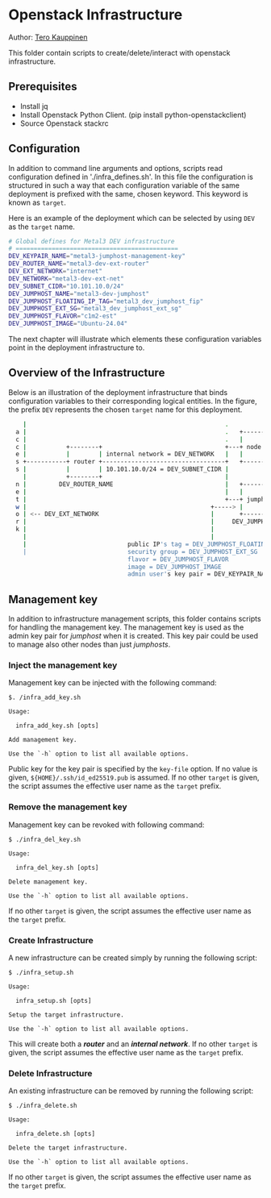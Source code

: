 # Openstack Infrastructure

Author: [Tero Kauppinen](mailto:tero.kauppinen@est.tech)

This folder contain scripts to create/delete/interact with openstack
infrastructure.

## Prerequisites

- Install jq
- Install Openstack Python Client. (pip install python-openstackclient)
- Source Openstack stackrc

## Configuration

In addition to command line arguments and options, scripts read
configuration defined in './infra_defines.sh'. In this file the
configuration is structured in such a way that each configuration
variable of the same deployment is prefixed with the same,
chosen keyword. This keyword is known as `target`.

Here is an example of the deployment which can be selected by
using `DEV` as the `target` name.

```bash
# Global defines for Metal3 DEV infrastructure
# =============================================
DEV_KEYPAIR_NAME="metal3-jumphost-management-key"
DEV_ROUTER_NAME="metal3-dev-ext-router"
DEV_EXT_NETWORK="internet"
DEV_NETWORK="metal3-dev-ext-net"
DEV_SUBNET_CIDR="10.101.10.0/24"
DEV_JUMPHOST_NAME="metal3-dev-jumphost"
DEV_JUMPHOST_FLOATING_IP_TAG="metal3_dev_jumphost_fip"
DEV_JUMPHOST_EXT_SG="metal3_dev_jumphost_ext_sg"
DEV_JUMPHOST_FLAVOR="c1m2-est"
DEV_JUMPHOST_IMAGE="Ubuntu-24.04"
```

The next chapter will illustrate which elements these configuration
variables point in the deployment infrastructure to.

## Overview of the Infrastructure

Below is an illustration of the deployment infrastructure that binds
configuration variables to their corresponding logical entities. In
the figure, the prefix `DEV` represents the chosen `target` name for
this deployment.

```bash
    |                                                       .
  a |                                                       .   +--------+
  c |                                                       .   |        |
  c |           +--------+                                  +---+ node A |
  e |           |        | internal network = DEV_NETWORK   |   |        |
  s +-----------+ router +----------------------------------+   +--------+
  s |           |        | 10.101.10.0/24 = DEV_SUBNET_CIDR |
    |           +--------+                                  |
  n |         DEV_ROUTER_NAME                               |   +----------+
  e |                                                       |   |          |
  t |                                                       +---+ jumphost |
  w |                                                   +-----> |          |
  o | <-- DEV_EXT_NETWORK                               |       +----------+
  r |                                                   |     DEV_JUMPHOST_NAME
  k |                                                   |
    |                                                   |
    |                            public IP's tag = DEV_JUMPHOST_FLOATING_IP_TAG
    |                            security group = DEV_JUMPHOST_EXT_SG
                                 flavor = DEV_JUMPHOST_FLAVOR
                                 image = DEV_JUMPHOST_IMAGE
                                 admin user's key pair = DEV_KEYPAIR_NAME
```

## Management key

In addition to infrastructure management scripts, this folder contains scripts
for handling the management key. The management key is used as the admin key pair
for *jumphost* when it is created. This key pair could be used to manage also
other nodes than just *jumphosts*.

### Inject the management key

Management key can be injected with the following command:

```console
$. /infra_add_key.sh

Usage:

  infra_add_key.sh [opts]

Add management key.

Use the `-h` option to list all available options.
```

Public key for the key pair is specified by the `key-file` option. If no
value is given, `${HOME}/.ssh/id_ed25519.pub` is assumed. If no other `target`
is given, the script assumes the effective user name as the `target` prefix.

### Remove the management key

Management key can be revoked with following command:

```console
$ ./infra_del_key.sh

Usage:

  infra_del_key.sh [opts]

Delete management key.

Use the `-h` option to list all available options.
```

If no other `target` is given, the script assumes the effective user name as
the `target` prefix.

### Create Infrastructure

A new infrastructure can be created simply by running the following script:

```console
$ ./infra_setup.sh

Usage:

  infra_setup.sh [opts]

Setup the target infrastructure.

Use the `-h` option to list all available options.
```

This will create both a ***router*** and an ***internal network***. If no other
`target` is given, the script assumes the effective user name as the `target`
prefix.

### Delete Infrastructure

An existing infrastructure can be removed by running the following script:

```console
$ ./infra_delete.sh

Usage:

  infra_delete.sh [opts]

Delete the target infrastructure.

Use the `-h` option to list all available options.
```

If no other `target` is given, the script assumes the effective user name as
the `target` prefix.
